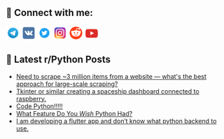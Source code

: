 ## 🔎 Connect with me:
[<img src="https://github.com/bullbesh/bullbesh/blob/main/images/Telegram.png" width="32" height="32" />](https://t.me/bullbesh)
[<img src="https://github.com/bullbesh/bullbesh/blob/main/images/VK.png" width="32" height="32" />](https://vk.com/bullbesh)
[<img src="https://github.com/bullbesh/bullbesh/blob/main/images/Twitter.png" width="32" height="32" />](https://twitter.com/bullbesh1)
[<img src="https://github.com/bullbesh/bullbesh/blob/main/images/Instagram.png" width="32" height="32" />](https://www.instagram.com/bullbesh)
[<img src="https://github.com/bullbesh/bullbesh/blob/main/images/Reddit.png" width="32" height="32" />](https://www.reddit.com/user/bullbesh)
[<img src="https://github.com/bullbesh/bullbesh/blob/main/images/YouTube.png" width="32" height="32" />](https://www.youtube.com/channel/UCtfjRs6uzgq5mfm8S06WTcg)

## 📕 Latest r/Python Posts
<!-- BLOG-POST-LIST:START -->
- [Need to scrape ~3 million items from a website — what&#39;s the best approach for large-scale scraping?](https://www.reddit.com/r/Python/comments/1kr1dfo/need_to_scrape_3_million_items_from_a_website/)
- [Tkinter or similar creating a spaceship dashboard connected to raspberry.](https://www.reddit.com/r/Python/comments/1kr1b4a/tkinter_or_similar_creating_a_spaceship_dashboard/)
- [Code Python!!!!!](https://www.reddit.com/r/Python/comments/1kr0j2t/code_python/)
- [What Feature Do You *Wish* Python Had?](https://www.reddit.com/r/Python/comments/1kr0dnr/what_feature_do_you_wish_python_had/)
- [I am developing a flutter app and don’t know what python backend to use.](https://www.reddit.com/r/Python/comments/1kqxl4r/i_am_developing_a_flutter_app_and_dont_know_what/)
<!-- BLOG-POST-LIST:END -->

